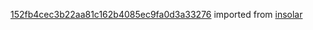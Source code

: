 [152fb4cec3b22aa81c162b4085ec9fa0d3a33276](https://github.com/insolar/insolar/commit/152fb4cec3b22aa81c162b4085ec9fa0d3a33276) imported from [insolar](https://github.com/insolar/insolar)
